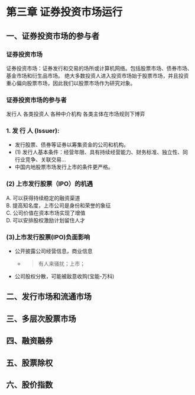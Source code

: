 
# 第三章 证券投资市场运行
##  一、证券投资市场的参与者
### 证券投资市场
证券投资市场：证券发行和交易的场所或计算机网络。包括股票市场、债券市场、基金市场和衍生品市场。
绝大多数投资人进入投资市场始于股票市场，并且投资重心偏向股票市场，因此我们以股票市场作为研究对象。
### 证券投资市场的参与者
发行人
各类投资人
各种中介机构
各类主体在市场规则下博弈
### 1. 发 行 人 (Issuer):
   - 发行股票、债券等证券以筹集资金的公司和机构。
   - (1) 发行人基本条件：经营年限、具有持续经营能力、财务标准、独立性、同行业竞争、关联交易...
   - 中国内地股票市场发行上市的条件更严格。
### (2) 上市发行股票（IPO）的机遇
A. 可以获得持续稳定的融资渠道  
B. 提高知名度，上市公司是身份和荣誉的象征  
C. 公司价值在资本市场实现了增值  
D. 可以安排股权激励计划留住人才 
### (3)上市发行股票(IPO)负面影响
- 公开披露公司经营信息，商业信息
	- > 有人来骚扰；上市；
- 公司股权分散，可能被敌意收购(宝能-万科)
##  二、发行市场和流通市场
##  三、多层次股票市场
##  四、融资融券
##  五、股票除权
##  六、股价指数